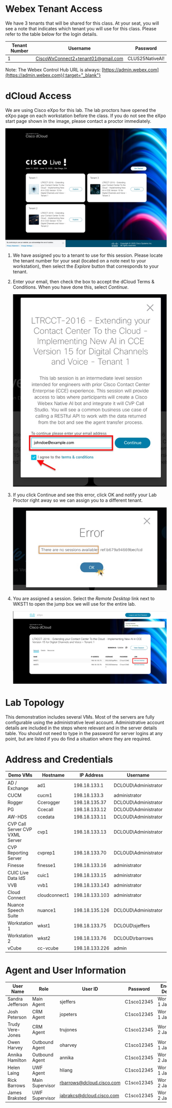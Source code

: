 # Webex Tenant Access

We have 3 tenants that will be shared for this class. At your seat, you will see a note that indicates which tenant you will use for this class. Please refer to the table below for the login details.

| **Tenant Number** | **Username** | **Password** |
| --- | --- | --- |
| 1 | CiscoWxConnect2+tenant01@gmail.com | CLUS25NativeAI! |


Note: The Webex Control Hub URL is always: [https://admin.webex.com](https://admin.webex.com){:target="_blank"}

# dCloud Access

We are using Cisco eXpo for this lab. The lab proctors have opened the eXpo page on each workstation before the class. If you do not see the eXpo start page shown in the image, please contact a proctor immediately.

![eXpo Start Page](./assets/ACCESS-expo-start.jpg)

1. We have assigned you to a tenant to use for this session. Please locate the tenant number for your seat (located on a note next to your workstation), then select the *Explore* button that corresponds to your tenant.

2. Enter your email, then check the box to accept the dCloud Terms & Conditions. When you have done this, select *Continue*.

    ![Terms and Conditions](./assets/ACCESS-TsAndCs.jpg)

3. If you click Continue and see this error, click OK and notify your Lab Proctor right away so we can assign you to a different tenant.

    ![No Sessions Error](./assets/ACCESS-NoSessions.jpg)

4. You are assigned a session. Select the *Remote Desktop* link next to WKST1 to open the jump box we will use for the entire lab.

    ![Session Start](./assets/ACCESS-SessionPage.jpg)

# Lab Topology

This demonstration includes several VMs. Most of the servers are fully configurable using the administrative level account. Administrative account details are included in the steps where relevant and in the server details table. You should not need to type in the password for server logins at any point, but are listed if you do find a situation where they are required.

# Address and Credentials

| **Demo VMs** | **Hostname** | **IP Address** | **Username** | **Password** |
| --- | --- | --- | --- | --- |
| AD / Exchange | ad1 | 198.18.133.1 | DCLOUD\\Administrator | C1sco12345 |
| CUCM | cucm1 | 198.18.133.3 | administrator | C1sco12345 |
| Rogger | Ccerogger | 198.18.135.37 | DCLOUD\\Administrator | C1sco12345 |
| PG  | Ccecall | 198.18.133.12 | DCLOUD\\Administrator | C1sco12345 |
| AW-HDS | ccedata | 198.18.133.11 | DCLOUD\\Administrator | C1sco12345 |
| CVP Call Server CVP VXML Server | cvp1 | 198.18.133.13 | DCLOUD\\Administrator | C1sco12345 |
| CVP Reporting Server | cvprep1 | 198.18.133.70 | DCLOUD\\Administrator | C1sco12345 |
| Finesse | finesse1 | 198.18.133.16 | administrator | dCloud!23 |
| CUIC Live Data IdS | cuic1 | 198.18.133.15 | administrator | dCloud!23 |
| VVB | vvb1 | 198.18.133.143 | administrator | dCloud!23 |
| Cloud Connect | cloudconnect1 | 198.18.133.103 | administrator | C1sco12345 |
| Nuance Speech Suite | nuance1 | 198.18.135.126 | DCLOUD\\Administrator | C1sco12345 |
| Workstation 1 | wkst1 | 198.18.133.75 | DCLOUD\\sjeffers | C1sco12345 |
| Workstation 2 | wkst2 | 198.18.133.76 | DCLOUD\\rbarrows | C1sco12345 |
| vCube | cc-vcube | 198.18.133.226 | admin | C1sco12345 |

#

# Agent and User Information

|**User Name**|**Role**|**User ID**|**Password**|**Endpoint Devices**|**Extension**|
|---|---|---|---|---|---|
|Sandra Jefferson|Main Agent|sjeffers|C1sco12345|Workstation 1 Jabber|1080|
|Josh Peterson|CRM Agent|jopeters|C1sco12345|Workstation 1 Jabber|1080|
|Trudy Vere-Jones|CRM Agent|trujones|C1sco12345|Workstation 2 Jabber|1082|
|Owen Harvey|Outbound Agent|oharvey|C1sco12345|Workstation 1 Jabber|1080|
|Annika Hamilton|Outbound Agent|annika|C1sco12345|Workstation 2 Jabber|1082|
|Helen Laing|UWF Agent|hliang|C1sco12345|Workstation 1 Jabber|1080|
|Rick Barrows|Main Supervisor|rbarrows@dcloud.cisco.com|C1sco12345|Workstation 2 Jabber|1082|
|James Braksted|UWF Supervisor|jabrakcs@dcloud.cisco.com|C1sco12345|Workstation 2 Jabber|1082|
